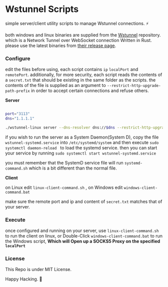 # Wstunnel Scripts

simple server/client utility scripts to manage Wstunnel connections. ⚡

both windows and linux binaries are supplied from the [Wstunnel](https://github.com/erebe/wstunnel) repository.
which is a Network Tunnel over WebSocket connection Written in Rust.  
please use the latest binaries from [their release page](https://github.com/erebe/wstunnel/releases).

### Configure

edit the files before using, each script contains `ip` `localPort` and `remotePort`. 
additionally, for more security, each script reads the contents of a `secret.txt` that should be existing in the same folder as the scripts.
the contents of the file is supplied as an argument to `--restrict-http-upgrade-path-prefix` in order to accept certain connections and refuse others.

**Server**

```bash

port="3113"
dns="1.1.1.1"

./wstunnel-linux server --dns-resolver dns://$dns --restrict-http-upgrade-path-prefix $(cat secret.txt)  ws://0.0.0.0:$port

```

if you wish to run the server as a System Daemon(System D), copy the file `wstunnel-systemd.service` into `/etc/systemd/system`
and then execute `sudo systemctl daemon-reload ` to load the systemd service. then you can start your service by running `sudo systemctl start wstunnel-systemd.service`

you must remember that the SystemD service file will run `systemd-command.sh` which is a bit different than the normal file.

**Client**

on Linux edit `linux-client-command.sh` , 
on Windows edit `windows-client-command.bat`

make sure the remote port and ip and content of `secret.txt` matches that of your server.


### Execute 

once configured and running on your server, use `linux-client-command.sh` to run the client on linux, or Double-Click `windows-client-command.bat` to run the 
Windows script, **Which will Open up a SOCKS5 Proxy on the specified `localPort`**

### License

This Repo is under MIT License.



Happy Hacking. 🥷
